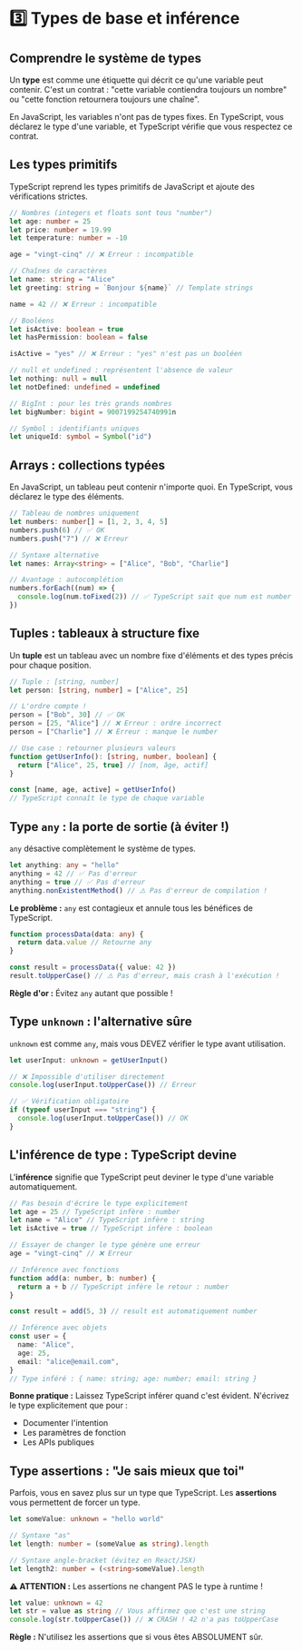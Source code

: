 # 3️⃣ Types de base et inférence

## Comprendre le système de types

Un **type** est comme une étiquette qui décrit ce qu'une variable peut contenir. C'est un contrat : "cette variable contiendra toujours un nombre" ou "cette fonction retournera toujours une chaîne".

En JavaScript, les variables n'ont pas de types fixes. En TypeScript, vous déclarez le type d'une variable, et TypeScript vérifie que vous respectez ce contrat.

## Les types primitifs

TypeScript reprend les types primitifs de JavaScript et ajoute des vérifications strictes.

```typescript
// Nombres (integers et floats sont tous "number")
let age: number = 25
let price: number = 19.99
let temperature: number = -10

age = "vingt-cinq" // ❌ Erreur : incompatible

// Chaînes de caractères
let name: string = "Alice"
let greeting: string = `Bonjour ${name}` // Template strings

name = 42 // ❌ Erreur : incompatible

// Booléens
let isActive: boolean = true
let hasPermission: boolean = false

isActive = "yes" // ❌ Erreur : "yes" n'est pas un booléen

// null et undefined : représentent l'absence de valeur
let nothing: null = null
let notDefined: undefined = undefined

// BigInt : pour les très grands nombres
let bigNumber: bigint = 9007199254740991n

// Symbol : identifiants uniques
let uniqueId: symbol = Symbol("id")
```

## Arrays : collections typées

En JavaScript, un tableau peut contenir n'importe quoi. En TypeScript, vous déclarez le type des éléments.

```typescript
// Tableau de nombres uniquement
let numbers: number[] = [1, 2, 3, 4, 5]
numbers.push(6) // ✅ OK
numbers.push("7") // ❌ Erreur

// Syntaxe alternative
let names: Array<string> = ["Alice", "Bob", "Charlie"]

// Avantage : autocomplétion
numbers.forEach((num) => {
  console.log(num.toFixed(2)) // ✅ TypeScript sait que num est number
})
```

## Tuples : tableaux à structure fixe

Un **tuple** est un tableau avec un nombre fixe d'éléments et des types précis pour chaque position.

```typescript
// Tuple : [string, number]
let person: [string, number] = ["Alice", 25]

// L'ordre compte !
person = ["Bob", 30] // ✅ OK
person = [25, "Alice"] // ❌ Erreur : ordre incorrect
person = ["Charlie"] // ❌ Erreur : manque le number

// Use case : retourner plusieurs valeurs
function getUserInfo(): [string, number, boolean] {
  return ["Alice", 25, true] // [nom, âge, actif]
}

const [name, age, active] = getUserInfo()
// TypeScript connaît le type de chaque variable
```

## Type `any` : la porte de sortie (à éviter !)

`any` désactive complètement le système de types.

```typescript
let anything: any = "hello"
anything = 42 // ✅ Pas d'erreur
anything = true // ✅ Pas d'erreur
anything.nonExistentMethod() // ⚠️ Pas d'erreur de compilation !
```

**Le problème :** `any` est contagieux et annule tous les bénéfices de TypeScript.

```typescript
function processData(data: any) {
  return data.value // Retourne any
}

const result = processData({ value: 42 })
result.toUpperCase() // ⚠️ Pas d'erreur, mais crash à l'exécution !
```

**Règle d'or :** Évitez `any` autant que possible !

## Type `unknown` : l'alternative sûre

`unknown` est comme `any`, mais vous DEVEZ vérifier le type avant utilisation.

```typescript
let userInput: unknown = getUserInput()

// ❌ Impossible d'utiliser directement
console.log(userInput.toUpperCase()) // Erreur

// ✅ Vérification obligatoire
if (typeof userInput === "string") {
  console.log(userInput.toUpperCase()) // OK
}
```

## L'inférence de type : TypeScript devine

L'**inférence** signifie que TypeScript peut deviner le type d'une variable automatiquement.

```typescript
// Pas besoin d'écrire le type explicitement
let age = 25 // TypeScript infère : number
let name = "Alice" // TypeScript infère : string
let isActive = true // TypeScript infère : boolean

// Essayer de changer le type génère une erreur
age = "vingt-cinq" // ❌ Erreur

// Inférence avec fonctions
function add(a: number, b: number) {
  return a + b // TypeScript infère le retour : number
}

const result = add(5, 3) // result est automatiquement number

// Inférence avec objets
const user = {
  name: "Alice",
  age: 25,
  email: "alice@email.com",
}
// Type inféré : { name: string; age: number; email: string }
```

**Bonne pratique :** Laissez TypeScript inférer quand c'est évident. N'écrivez le type explicitement que pour :

- Documenter l'intention
- Les paramètres de fonction
- Les APIs publiques

## Type assertions : "Je sais mieux que toi"

Parfois, vous en savez plus sur un type que TypeScript. Les **assertions** vous permettent de forcer un type.

```typescript
let someValue: unknown = "hello world"

// Syntaxe "as"
let length: number = (someValue as string).length

// Syntaxe angle-bracket (évitez en React/JSX)
let length2: number = (<string>someValue).length
```

**⚠️ ATTENTION :** Les assertions ne changent PAS le type à runtime !

```typescript
let value: unknown = 42
let str = value as string // Vous affirmez que c'est une string
console.log(str.toUpperCase()) // ❌ CRASH ! 42 n'a pas toUpperCase
```

**Règle :** N'utilisez les assertions que si vous êtes ABSOLUMENT sûr.
